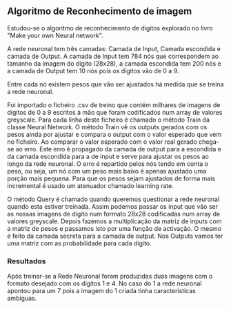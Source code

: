 ## Algoritmo de Reconhecimento de imagem

Estudou-se o algoritmo de reconhecimento de digitos explorado no livro "Make your own Neural network". 

A rede neuronal tem três camadas: Camada de Input, Camada escondida e camada de Output.  A camada de Input tem 784 nós que correspondem ao tamanho da imagem do dígito (28x28), a camada escondida tem 200 nós e a camada de Output tem 10 nós pois os dígitos vão de 0 a 9.


Entre cada nó existem pesos que vão ser ajustados há medida que se treina a rede neuronal. 

Foi importado o ficheiro .csv de treino que contém milhares de imagens de dígitos de 0 a 9 escritos à mão que foram codificados num array de valores greyscale. 
Para cada linha deste ficheiro é chamado o método Train da classe Neural Network. O método Train vê os outputs gerados com os pesos ainda por ajustar e compara o output com o valor esperado que vem no ficheiro. Ao comparar o valor esperado com o valor real gerado chega-se ao erro. Este erro é propagado da camada de output para a escondida e da camada escondida para a de input e serve para ajustar os pesos ao longo da rede neuronal. O erro é repartido pelos nós tendo em conta o peso, ou seja, um nó com um peso mais baixo é apenas ajustado uma porção mais pequena. 
Para que os pesos sejam ajustados de forma mais incremental é usado um atenuador chamado learning rate.

O método Query é chamado quando queremos questionar a rede neuronal quando esta estiver treinada. Assim podemos passar os input que vão ser as nossas imagens de dígito num formato 28x28 codificadas num array de valores greyscale. Depois fazemos a multiplicação da matriz de inputs com a matriz de pesos e passamos isto por uma função de activação. O mesmo é feito da camada secreta para a camada de output. Nos Outputs vamos ter uma matriz com as probabilidade para cada dígito. 


### Resultados

Após treinar-se a Rede Neuronal foram produzidas duas imagens com o formato desejado com os dígitos 1 e 4. No caso do 1 a rede neuronal apontou para um 7 pois a imagem do 1 criada tinha caracteristicas ambiguas. 

  